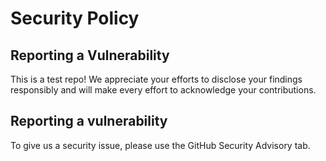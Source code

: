 # Security Policy

## Reporting a Vulnerability

This is a test repo! We appreciate your efforts to disclose your findings responsibly and will make every effort to acknowledge your contributions.

## Reporting a vulnerability

To give us a security issue, please use the GitHub Security Advisory tab.
